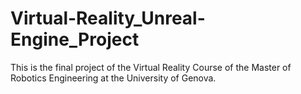 # Virtual-Reality_Unreal-Engine_Project
This is the final project of the Virtual Reality Course of the Master of Robotics Engineering at the University of Genova.
